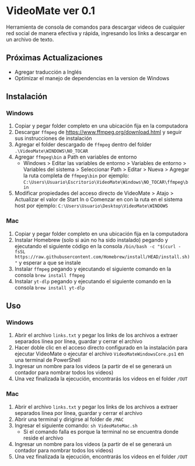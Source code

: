 # VideoMate ver 0.1

Herramienta de consola de comandos para descargar videos de cualquier red social de manera efectiva y rápida, ingresando los links a descargar en un archivo de texto.

## Próximas Actualizaciones
- Agregar traducción a Inglés
- Optimizar el manejo de dependencias en la version de Windows

## Instalación

### Windows

1. Copiar y pegar folder completo en una ubicación fija en la computadora
1. Descargar `ffmpeg` de https://www.ffmpeg.org/download.html y seguir sus instrucciones de instalación
1. Agregar el folder descargado de `ffmpeg` dentro del folder `.\VideoMate\WINDOWS\NO_TOCAR`
2. Agregar `ffmpeg\bin` a Path en variables de entorno
    - Windows > Editar las variables de entorno > Variables de entorno > Variables del sistema > Seleccionar Path > Editar > Nueva > Agregar la ruta completa de `ffmpeg\bin` por ejemplo: `C:\Users\Usuario\Escritorio\VideoMate\Windows\NO_TOCAR\ffmpeg\bin`
3.  Modificar propiedades del acceso directo de VideoMate > Atajo > Actualizar el valor de Start In o Comenzar en con la ruta en el sistema host por ejemplo: `C:\Users\Usuario\Desktop\VideoMate\WINDOWS`

### Mac

1. Copiar y pegar folder completo en una ubicación fija en la computadora
2. Instalar Homebrew (solo si aún no ha sido instalado) pegando y ejecutando el siguiente código en la consola `/bin/bash -c "$(curl -fsSL https://raw.githubusercontent.com/Homebrew/install/HEAD/install.sh)"`  y esperar a que se instale 
3. Instalar `ffmpeg` pegando y ejecutando el siguiente comando en la consola `brew install ffmpeg`
4. Instalar `yt-dlp` pegando y ejecutando el siguiente comando en la consola `brew install yt-dlp`

## Uso

### Windows

1. Abrir el archivo `links.txt` y pegar los links de los archivos a extraer separados línea por línea, guardar y cerrar el archivo
1. Hacer doble clic en el acceso directo configurado en la instalación para ejecutar VideoMate o ejecutar el archivo `VideoMateWindowsCore.ps1` en una terminal de PowerShell
1. Ingresar un nombre para los videos (a partir de el se generará un contador para nombrar todos los videos)
1. Una vez finalizada la ejecución, encontrarás los videos en el folder `/OUT`

### Mac

1. Abrir el archivo `links.txt` y pegar los links de los archivos a extraer separados línea por línea, guardar y cerrar el archivo
1. Abrir una terminal y dirigirse al folder de `/MAC`
1. Ingresar el siguiente comando: `sh VideoMateMac.sh`
    - Si el comando falla es porque la terminal no se encuentra donde reside el archivo
1. Ingresar un nombre para los videos (a partir de el se generará un contador para nombrar todos los videos)
1. Una vez finalizada la ejecución, encontrarás los videos en el folder `/OUT`